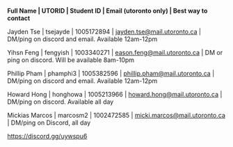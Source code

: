 **Full Name    |   UTORID   |   Student ID  |  Email (utoronto only)      |     Best way to contact**

Jayden Tse   |   tsejayde  |  1005172894  |  jayden.tse@mail.utoronto.ca   |  DM/ping on discord and email. Available 12am-12pm

Yihsn Feng   |   fengyish  |  1003340271  |  eason.feng@mail.utoronto.ca   |  DM or ping on discord. Will be available 8am-10pm

Phillip Pham  |  phamphi3  |  1005382596  |  phillip.pham@mail.utoronto.ca  | DM/ping on discord and email. Available 12am-12pm

Howard Hong   |  honghowa  |  1005213966  |  howard.hong@mail.utoronto.ca  |  DM/ping on discord. Available all day

Mickias Marcos | marcosm2  |  1002472585  |  micki.marcos@mail.utoronto.ca  | DM/ping on Discord, all day

https://discord.gg/uywspu6
